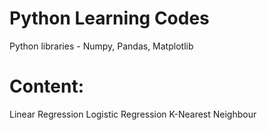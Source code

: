 # Python Learning Codes
Python libraries - Numpy, Pandas, Matplotlib

# Content:
Linear Regression 
Logistic Regression
K-Nearest Neighbour
